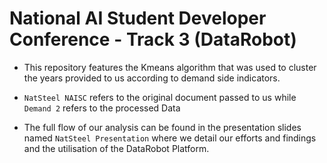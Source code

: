 # National AI Student Developer Conference - Track 3 (DataRobot)  

- This repository features the Kmeans algorithm that was used to cluster the years provided to us according to demand side indicators.  

- `NatSteel NAISC` refers to the original document passed to us while `Demand 2` refers to the processed Data  

- The full flow of our analysis can be found in the presentation slides named `NatSteel Presentation` where we detail our efforts and findings and the utilisation of the DataRobot Platform.